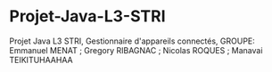 # Projet-Java-L3-STRI
Projet Java L3 STRI, Gestionnaire d'appareils connectés, GROUPE: Emmanuel MENAT ; Gregory RIBAGNAC ; Nicolas ROQUES ; Manavai TEIKITUHAAHAA
